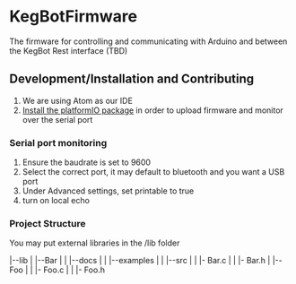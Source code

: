 # KegBotFirmware
The firmware for controlling and communicating with Arduino and between the KegBot Rest interface (TBD)

## Development/Installation and Contributing
1. We are using Atom as our IDE
2. [Install the platformIO package](http://platformio.org/get-started) in order to upload firmware and monitor over the serial port

### Serial port monitoring
1. Ensure the baudrate is set to 9600
2. Select the correct port, it may default to bluetooth and you want a USB port
3. Under Advanced settings, set printable to true
4. turn on local echo

### Project Structure

You may put external libraries in the /lib folder

|--lib
|  |--Bar
|  |  |--docs
|  |  |--examples
|  |  |--src
|  |     |- Bar.c
|  |     |- Bar.h
|  |--Foo
|  |  |- Foo.c
|  |  |- Foo.h
